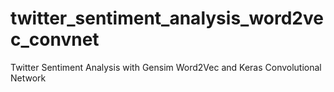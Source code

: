 # twitter_sentiment_analysis_word2vec_convnet
Twitter Sentiment Analysis with Gensim Word2Vec and Keras Convolutional Network
